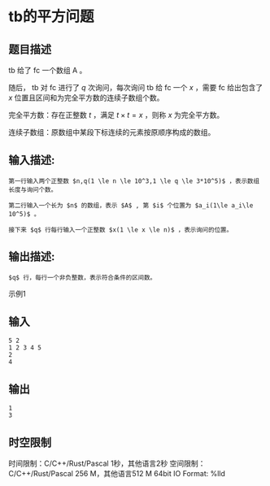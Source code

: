 # tb的平方问题

## 题目描述

tb 给了 fc 一个数组 A 。  
  
随后， tb 对 fc 进行了 $q$ 次询问，每次询问 tb 给 fc 一个 $x$ ，需要 fc 给出包含了 $x$ 位置且区间和为完全平方数的连续子数组个数。  
  
完全平方数：存在正整数 $t$ ，满足 $t \times t = x$ ，则称 $x$ 为完全平方数。  
  
连续子数组：原数组中某段下标连续的元素按原顺序构成的数组。

## 输入描述:
    
    
    第一行输入两个正整数 $n,q(1 \le n \le 10^3,1 \le q \le 3*10^5)$ ，表示数组长度与询问个数。  
      
    第二行输入一个长为 $n$ 的数组，表示 $A$ , 第 $i$ 个位置为 $a_i(1\le a_i\le 10^5)$ 。  
      
    接下来 $q$ 行每行输入一个正整数 $x(1 \le x \le n)$ ，表示询问的位置。

## 输出描述:
    
    
    $q$ 行，每行一个非负整数，表示符合条件的区间数。

示例1 

## 输入
    
    
    5 2
    1 2 3 4 5
    2
    4

## 输出
    
    
    1
    3


## 时空限制

时间限制：C/C++/Rust/Pascal 1秒，其他语言2秒
空间限制：C/C++/Rust/Pascal 256 M，其他语言512 M
64bit IO Format: %lld